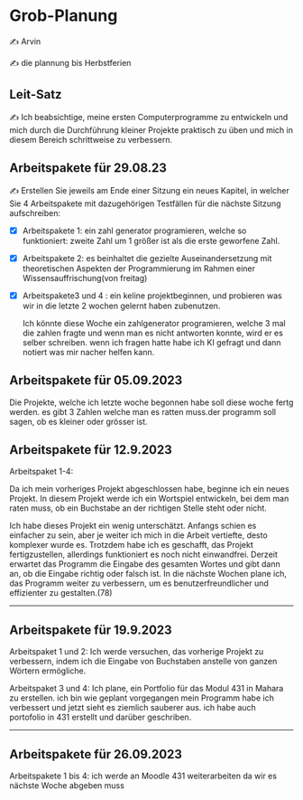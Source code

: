# Grob-Planung

✍️ Arvin

✍️ die plannung bis Herbstferien

## Leit-Satz

✍️ Ich beabsichtige, meine ersten Computerprogramme zu entwickeln und mich durch die Durchführung kleiner Projekte praktisch zu üben und mich in diesem Bereich schrittweise zu verbessern.

## Arbeitspakete für 29.08.23

✍️ Erstellen Sie jeweils am Ende einer Sitzung ein neues Kapitel, in welcher Sie 4 Arbeitspakete mit dazugehörigen Testfällen für die nächste Sitzung aufschreiben:

- [X] Arbeitspakete 1: ein zahl generator programieren, welche so funktioniert: zweite Zahl um 1 größer ist als die erste geworfene Zahl.
- [X] Arbeitspakete 2: es beinhaltet die gezielte Auseinandersetzung mit theoretischen Aspekten der Programmierung im Rahmen einer Wissensauffrischung(von freitag)
- [X] Arbeitspakete3 und 4 : ein keline projektbeginnen, und probieren was wir in die letzte 2 wochen gelernt haben zubenutzen.

  Ich könnte diese Woche ein zahlgenerator programieren, welche 3 mal die zahlen fragte und wenn man es nicht antworten konnte, wird er es selber schreiben. wenn ich fragen hatte habe ich KI gefragt und dann notiert was mir nacher helfen kann.


## Arbeitspakete für 05.09.2023
Die Projekte, welche ich letzte woche begonnen habe soll diese woche fertg werden. es gibt 3 Zahlen welche man es ratten muss.der programm soll sagen, ob es kleiner oder grösser ist.

## Arbeitspakete für 12.9.2023

Arbeitspaket 1-4:

Da ich mein vorheriges Projekt abgeschlossen habe, beginne ich ein neues Projekt. In diesem Projekt werde ich ein Wortspiel entwickeln, bei dem man raten muss, ob ein Buchstabe an der richtigen Stelle steht oder nicht.

Ich habe dieses Projekt ein wenig unterschätzt. Anfangs schien es einfacher zu sein, aber je weiter ich mich in die Arbeit vertiefte, desto komplexer wurde es. Trotzdem habe ich es geschafft, das Projekt fertigzustellen, allerdings funktioniert es noch nicht einwandfrei. Derzeit erwartet das Programm die Eingabe des gesamten Wortes und gibt dann an, ob die Eingabe richtig oder falsch ist. In die nächste Wochen plane ich, das Programm weiter zu verbessern, um es benutzerfreundlicher und effizienter zu gestalten.(78)


--------------------------------------------------------------------------------------------------------------------------------------------------------------------

## Arbeitspakete für 19.9.2023
Arbeitspaket 1 und 2: Ich werde versuchen, das vorherige Projekt zu verbessern, indem ich die Eingabe von Buchstaben anstelle von ganzen Wörtern ermögliche.

Arbeitspaket 3 und 4: Ich plane, ein Portfolio für das Modul 431 in Mahara zu erstellen.
ich bin wie geplant vorgegangen mein Programm habe ich verbessert und jetzt sieht es ziemlich sauberer aus. ich habe auch portofolio in 431 erstellt und darüber geschriben.

-----------------------------------------------------------------------------------------------------------------------------------------------------------------

## Arbeitspakete für 26.09.2023
Arbeitspakete 1 bis 4: ich werde an Moodle 431 weiterarbeiten da wir es nächste Woche abgeben muss
